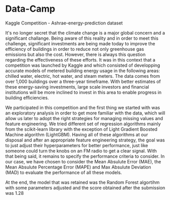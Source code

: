 # Data-Camp
Kaggle Competition - Ashrae-energy-prediction dataset

It's no longer secret that the climate change is a major global concern and a significant challange. Being aware of this reality and in order to meet this challenge, significant investments are being made today to improve the efficiency of buildings in order to reduce not only greenhouse gas emissions but also the cost. However, there is always this question regarding the effectiveness of these efforts.
It was in this context that a competition was launched by Kaggle and which consisted of developping accurate models of metered building energy usage in the following areas: chilled water, electric, hot water, and steam meters. The data comes from over 1,000 buildings over a three-year timeframe. With better estimates of these energy-saving investments, large scale investors and financial institutions will be more inclined to invest in this area to enable progress in building efficiencies.

We participated in this competition and the first thing we started with was an exploratory analysis in order to get more familiar with the data, which will allow us later to adopt the right strategies for managing missing values and feature engineering.
We tried different set of regression algorithms mainly from the scikit-learn library with the exception of Light Gradient Boosted Machine algorithm (LightGBM).
Having all of these algorithms at our disposal and after an appropriate feature engineering strategy, the goal was to just adjust their hyperparameters for better performance, just like someone could turn the knobs on an FM radio to get a clear signal. With that being said, it remains to specify the performance criteria to consider. In our case, we have chosen to consider the Mean Absulute Error (MAE), the Mean Absulute Percentage Error (MAPE) and Max Absulute Deviation (MAD) to evaluate the performance of all these models.

At the end, the model that was retained was the Random Forest algortihm with some parameters adjusted and the score obtained after the submission was 1.28
